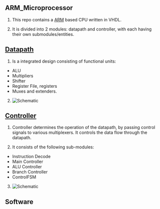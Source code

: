 ## ARM_Microprocessor

1. This repo contains a [ARM](https://en.wikipedia.org/wiki/ARM_architecture) based CPU written in VHDL.

2. It is divided into 2 modules: datapath and controller, with each having their own submodules/entities.

## [Datapath](https://github.com/recurze/ARM_Microprocessor/tree/master/datapath)

1. Is a integrated design consisting of functional units:
 - ALU
 - Multipliers
 - Shifter
 - Register File, registers
 - Muxes and extenders.

2. ![Schematic]()

## [Controller](https://github.com/recurze/ARM_Microprocessor/tree/master/controller)

1. Controller determines the operation of the datapath, by passing control signals to various multiplexers. It controls the data flow through the datapath.

2. It consists of the following sub-modules:
 - Instruction Decode
 - Main Controller
 - ALU Controller
 - Branch Controller
 - ControlFSM

3. ![Schematic]()

## Software
